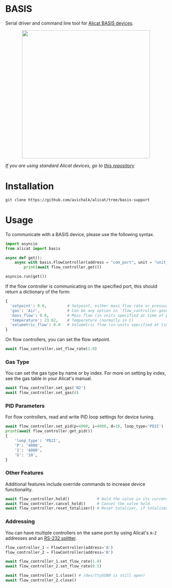BASIS
======

Serial driver and command line tool for
[Alicat BASIS devices](https://www.alicat.com/articles/basis-2-electronic-mass-flow-meters-and-controllers-expand-to-100-slpm/).

<p align="center">
  <img src="https://www.alicat.com/wp-content/uploads/2024/12/basis-bc-series-controller-prod-900px.webp" height="400" />
</p>

*If you are using standard Alicat devices, go to [this repository](https://github.com/numat/alicat)* 

Installation
============

```
git clone https://github.com/avichalk/alicat/tree/basis-support
```

Usage
=====

To communicate with a BASIS device, please use the following syntax.


```python
import asyncio
from alicat import basis

async def get():
    async with basis.FlowController(address = "com_port", unit = "unit_id") as flow_controller:
        print(await flow_controller.get())

asyncio.run(get())
```

If the flow controller is communicating on the specified port, this should
return a dictionary of the form:

```python
{
  'setpoint': 0.0,         # Setpoint, either mass flow rate or pressure
  'gas': 'Air',            # Can be any option in `flow_controller.gases`
  'mass_flow': 0.0,        # Mass flow (in units specified at time of purchase)
  'temperature': 23.62,    # Temperature (normally in C)
  'volumetric_flow': 0.0   # Volumetric flow (in units specified at time of purchase)
}
```

On flow controllers, you can set the flow setpoint.

```python
await flow_controller.set_flow_rate(1.0)
```

### Gas Type

You can set the gas type by name or by index. For more on setting by index, see the gas table in your Alicat's manual.

```python
await flow_controller.set_gas('N2')
await flow_controller.set_gas(8)
```

### PID Parameters

For flow controllers, read and write PID loop settings for device tuning.

```python
await flow_controller.set_pid(p=4000, i=4000, d=10, loop_type='PD2I')
print(await flow_controller.get_pid())
{
    'loop_type': 'PD2I',
    'P': '4000',
    'I': '4000',
    'D': '10',
}
```

### Other Features

Additional features include override commands to increase device functionality.

```python
await flow_controller.hold()            # Hold the valve in its current position.
await flow_controller.cancel_hold()     # Cancel the valve hold.
await flow_controller.reset_totalizer() # Reset totalizer, if totalizer functionality included.
```

### Addressing

You can have multiple controllers on the same port by using Alicat's `A`-`Z` addresses
and an [RS-232 splitter](https://www.amazon.com/gp/product/B007F2E188).

```python
flow_controller_1 = FlowController(address='A')
flow_controller_2 = FlowController(address='B')

await flow_controller_1.set_flow_rate(1.0)
await flow_controller_2.set_flow_rate(0.5)

await flow_controller_1.close() # /dev/ttyUSB0 is still open!
await flow_controller_2.close()
```
